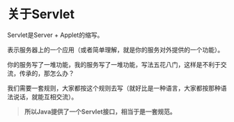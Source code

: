 # 关于Servlet

Servlet是Server + Applet的缩写。

表示服务器上的一个应用（或者简单理解，就是你的服务对外提供的一个功能）。

你的服务写了一堆功能，我的服务写了一堆功能，写法五花八门，这样是不利于交流，传承的，那怎么办？

我们需要一套规则，大家都按这个规则去写（就好比是一种语言，大家都按那种语法说话，就能互相交流）。

> **所以Java提供了一个Servlet接口，相当于是一套规范。**



